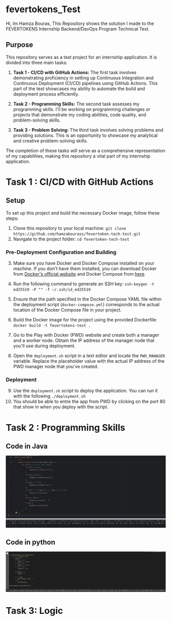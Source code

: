 # fevertokens_Test
Hi, Im Hamza Bouras, This Repository shows the solution I made to the FEVERTOKENS Internship Backend/DevOps Program Technical Test.


## Purpose

This repository serves as a test project for an internship application. It is divided into three main tasks:

1. **Task 1 - CI/CD with GitHub Actions:** The first task involves demonstrating proficiency in setting up Continuous Integration and Continuous Deployment (CI/CD) pipelines using GitHub Actions. This part of the test showcases my ability to automate the build and deployment process efficiently.

2. **Task 2 - Programming Skills:** The second task assesses my programming skills. I'll be working on programming challenges or projects that demonstrate my coding abilities, code quality, and problem-solving skills.

3. **Task 3 - Problem Solving:** The third task involves solving problems and providing solutions. This is an opportunity to showcase my analytical and creative problem-solving skills.

The completion of these tasks will serve as a comprehensive representation of my capabilities, making this repository a vital part of my internship application.

# Task 1 :  CI/CD with GitHub Actions

## Setup

To set up this project and build the necessary Docker image, follow these steps:

1. Clone this repository to your local machine: `git clone https://github.com/hamzabourass/fevertoken-tech-test.git`
2. Navigate to the project folder: `cd fevertoken-tech-test`

### Pre-Deployment Configuration and Building

3. Make sure you have Docker and Docker Compose installed on your machine. If you don't have them installed, you can download Docker from [Docker's official website](https://www.docker.com/get-started) and Docker Compose from [here](https://docs.docker.com/compose/install/).

4. Run the following command to generate an SSH key: `ssh-keygen -t ed25519 -P "" -f ~/.ssh/id_ed25519`

5. Ensure that the path specified in the Docker Compose YAML file within the deployment script (`docker-compose.yml`) corresponds to the actual location of the Docker Compose file in your project.

6. Build the Docker image for the project using the provided Dockerfile: `docker build -t fevertokens-test .`

7. Go to the Play with Docker (PWD) website and create both a manager and a worker node. Obtain the IP address of the manager node that you'll use during deployment.

8. Open the `deployment.sh` script in a text editor and locate the `PWD_MANAGER` variable. Replace the placeholder value with the actual IP address of the PWD manager node that you've created.

### Deployment

9. Use the `deployment.sh` script to deploy the application. You can run it with the following `./deployment.sh`
10. You should be able to entre the app from PWD by clicking on the port 80 that show in when you deploy with the script.

# Task 2 :  Programming Skills
## Code in Java 
![Example Image](Images/Task2InJava.png)
![Example Image](Images/OutputInJava.png)
## Code in python
![Example Image](Images/Task2InPython.png)

# Task 3: Logic



